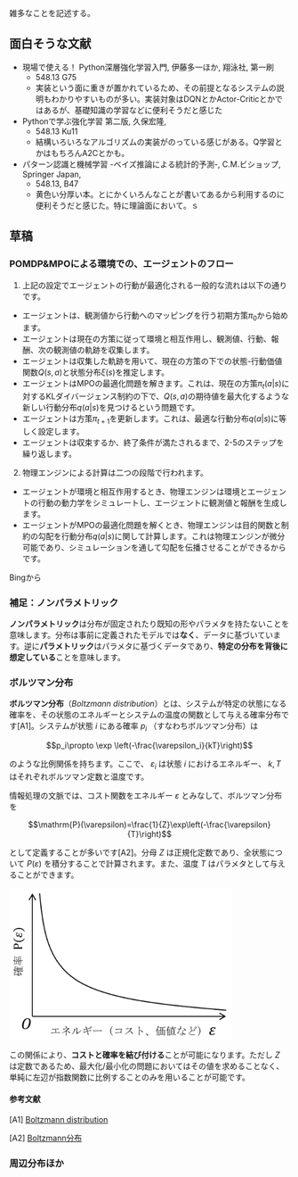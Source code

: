 雑多なことを記述する。

## 面白そうな文献

- 現場で使える！ Python深層強化学習入門, 伊藤多一ほか, 翔泳社, 第一刷
  - 548.13 G75
  - 実装という面に重きが置かれているため、その前提となるシステムの説明もわかりやすいものが多い。実装対象はDQNとかActor-Criticとかではあるが、基礎知識の学習などに便利そうだと感じた
- Pythonで学ぶ強化学習 第二版, 久保宏隆, 
  - 548.13 Ku11
  - 結構いろいろなアルゴリズムの実装がのっている感じがある。Q学習とかはもちろんA2Cとかも。
- パターン認識と機械学習 -ベイズ推論による統計的予測-, C.M.ビショップ, Springer Japan, 
  - 548.13, B47
  - 黄色い分厚い本。とにかくいろんなことが書いてあるから利用するのに便利そうだと感じた。特に理論面において。ｓ

## 草稿

### POMDP&MPOによる環境での、エージェントのフロー

1) 上記の設定でエージェントの行動が最適化される一般的な流れは以下の通りです。

- エージェントは、観測値から行動へのマッピングを行う初期方策$\pi_0$から始めます。
- エージェントは現在の方策に従って環境と相互作用し、観測値、行動、報酬、次の観測値の軌跡を収集します。
- エージェントは収集した軌跡を用いて、現在の方策の下での状態-行動価値関数$Q(s, a)$と状態分布$\xi(s)$を推定します。
- エージェントはMPOの最適化問題を解きます。これは、現在の方策$\pi_t(a|s)$に対するKLダイバージェンス制約の下で、$Q(s, a)$の期待値を最大化するような新しい行動分布$q(a|s)$を見つけるという問題です。
- エージェントは方策$\pi_{t+1}$を更新します。これは、最適な行動分布$q(a|s)$に等しく設定します。
- エージェントは収束するか、終了条件が満たされるまで、2-5のステップを繰り返します。

2) 物理エンジンによる計算は二つの段階で行われます。

- エージェントが環境と相互作用するとき、物理エンジンは環境とエージェントの行動の動力学をシミュレートし、エージェントに観測値と報酬を生成します。
- エージェントがMPOの最適化問題を解くとき、物理エンジンは目的関数と制約の勾配を行動分布$q(a|s)$に関して計算します。これは物理エンジンが微分可能であり、シミュレーションを通して勾配を伝播させることができるからです。

Bingから

### 補足：ノンパラメトリック

**ノンパラメトリック**は分布が固定されたり既知の形やパラメタを持たないことを意味します。分布は事前に定義されたモデルでは**なく**、データに基づいています。逆に**パラメトリック**はパラメタに基づくデータであり、**特定の分布を背後に想定している**ことを意味します。

### ボルツマン分布

**ボルツマン分布**（*Boltzmann distribution*）とは、システムが特定の状態になる確率を、その状態のエネルギーとシステムの温度の関数として与える確率分布です[A1]。システムが状態 $i$ にある確率 $p_i$ （すなわちボルツマン分布）は

$$p_i\propto \exp \left(-\frac{\varepsilon_i}{kT}\right)$$

のような比例関係を持ちます。ここで、 $\varepsilon_i$ は状態 $i$ におけるエネルギー、 $k,T$ はそれぞれボルツマン定数と温度です。

情報処理の文脈では、コスト関数をエネルギー $\varepsilon$ とみなして、ボルツマン分布を

$$\mathrm{P}(\varepsilon)=\frac{1}{Z}\exp\left(-\frac{\varepsilon}{T}\right)$$

として定義することが多いです[A2]。分母 $Z$ は正規化定数であり、全状態について $P(\varepsilon)$ を積分することで計算されます。また、温度 $T$ はパラメタとして与えることができます。

<img src="imgs/ボルツマン分布（情報処理）.png" width=400>

この関係により、**コストと確率を結び付ける**ことが可能になります。ただし $Z$ は定数であるため、最大化/最小化の問題においてはその値を求めることなく、単純に左辺が指数関数に比例することのみを用いることが可能です。

#### 参考文献
[A1] [Boltzmann distribution](https://en.wikipedia.org/wiki/Boltzmann_distribution)

[A2] [Boltzmann分布](https://ibisforest.org/index.php?Boltzmann%E5%88%86%E5%B8%83)

### 周辺分布ほか


